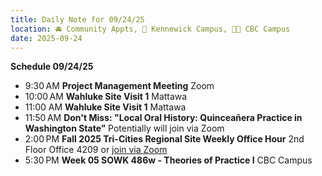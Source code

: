 ```yaml
---
title: Daily Note for 09/24/25
location: 🚘 Community Appts, 🏫 Kennewick Campus, 🌃🏫 CBC Campus
date: 2025-09-24
---
```

**Schedule 09/24/25**
- 9:30 AM **Project Management Meeting** Zoom
- 10:00 AM **Wahluke Site Visit 1** Mattawa
- 11:00 AM  **Wahluke Site Visit 1** Mattawa
- 11:50 AM **Don't Miss: "Local Oral History: Quinceañera Practice in Washington State”** Potentially will join via Zoom
- 2:00 PM **Fall 2025 Tri-Cities Regional Site Weekly Office Hour** 2nd Floor Office 4209 or [join via Zoom]( https://heritage.zoom.us/my/dr.jacob)
- 5:30 PM **Week 05 SOWK 486w - Theories of Practice I** CBC Campus